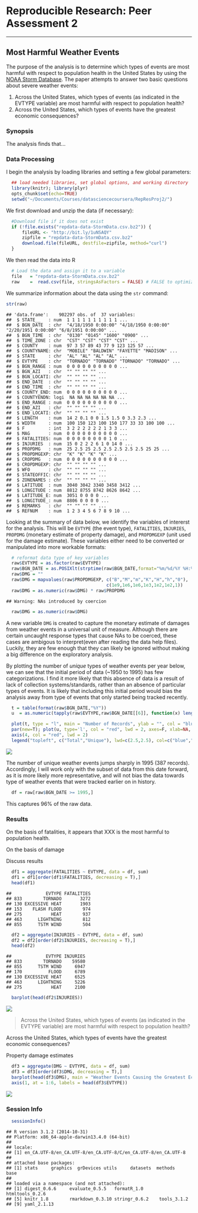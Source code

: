 # Reproducible Research: Peer Assessment 2
***********
## Most Harmful Weather Events

The purpose of the analysis is to determine which types of events are most harmful with respect to population health in the United States by using the [NOAA Storm Database](http://www.ncdc.noaa.gov/stormevents/). The paper attempts to answer two basic questions about severe weather events:

1. Across the United States, which types of events (as indicated in the EVTYPE variable) are most harmful with respect to population health?
2. Across the United States, which types of events have the greatest economic consequences?

### Synopsis

The analysis finds that...


### Data Processing
I begin the analysis by loading libraries and setting a few global parameters:


```r
  ## load needed libraries, set global options, and working directory
  library(knitr); library(plyr)
  opts_chunk$set(echo=TRUE)       
  setwd("~/Documents/Courses/datasciencecoursera/RepResProj2/")
```

We first download and unzip the data (if necessary):

```r
  #Download file if it does not exist
  if (!file.exists("repdata-data-StormData.csv.bz2")) {
      fileURL <- "http://bit.ly/1uNSAQY"
      zipfile = "repdata-data-StormData.csv.bz2"
      download.file(fileURL, destfile=zipfile, method="curl")
  }
```

We then read the data into R

```r
  # Load the data and assign it to a variable
  file   = "repdata-data-StormData.csv.bz2"
  raw    =  read.csv(file, stringsAsFactors = FALSE) # FALSE to optimize read speed
```

We summarize information about the data using the `str` command:


```r
str(raw)
```

```
## 'data.frame':	902297 obs. of  37 variables:
##  $ STATE__   : num  1 1 1 1 1 1 1 1 1 1 ...
##  $ BGN_DATE  : chr  "4/18/1950 0:00:00" "4/18/1950 0:00:00" "2/20/1951 0:00:00" "6/8/1951 0:00:00" ...
##  $ BGN_TIME  : chr  "0130" "0145" "1600" "0900" ...
##  $ TIME_ZONE : chr  "CST" "CST" "CST" "CST" ...
##  $ COUNTY    : num  97 3 57 89 43 77 9 123 125 57 ...
##  $ COUNTYNAME: chr  "MOBILE" "BALDWIN" "FAYETTE" "MADISON" ...
##  $ STATE     : chr  "AL" "AL" "AL" "AL" ...
##  $ EVTYPE    : chr  "TORNADO" "TORNADO" "TORNADO" "TORNADO" ...
##  $ BGN_RANGE : num  0 0 0 0 0 0 0 0 0 0 ...
##  $ BGN_AZI   : chr  "" "" "" "" ...
##  $ BGN_LOCATI: chr  "" "" "" "" ...
##  $ END_DATE  : chr  "" "" "" "" ...
##  $ END_TIME  : chr  "" "" "" "" ...
##  $ COUNTY_END: num  0 0 0 0 0 0 0 0 0 0 ...
##  $ COUNTYENDN: logi  NA NA NA NA NA NA ...
##  $ END_RANGE : num  0 0 0 0 0 0 0 0 0 0 ...
##  $ END_AZI   : chr  "" "" "" "" ...
##  $ END_LOCATI: chr  "" "" "" "" ...
##  $ LENGTH    : num  14 2 0.1 0 0 1.5 1.5 0 3.3 2.3 ...
##  $ WIDTH     : num  100 150 123 100 150 177 33 33 100 100 ...
##  $ F         : int  3 2 2 2 2 2 2 1 3 3 ...
##  $ MAG       : num  0 0 0 0 0 0 0 0 0 0 ...
##  $ FATALITIES: num  0 0 0 0 0 0 0 0 1 0 ...
##  $ INJURIES  : num  15 0 2 2 2 6 1 0 14 0 ...
##  $ PROPDMG   : num  25 2.5 25 2.5 2.5 2.5 2.5 2.5 25 25 ...
##  $ PROPDMGEXP: chr  "K" "K" "K" "K" ...
##  $ CROPDMG   : num  0 0 0 0 0 0 0 0 0 0 ...
##  $ CROPDMGEXP: chr  "" "" "" "" ...
##  $ WFO       : chr  "" "" "" "" ...
##  $ STATEOFFIC: chr  "" "" "" "" ...
##  $ ZONENAMES : chr  "" "" "" "" ...
##  $ LATITUDE  : num  3040 3042 3340 3458 3412 ...
##  $ LONGITUDE : num  8812 8755 8742 8626 8642 ...
##  $ LATITUDE_E: num  3051 0 0 0 0 ...
##  $ LONGITUDE_: num  8806 0 0 0 0 ...
##  $ REMARKS   : chr  "" "" "" "" ...
##  $ REFNUM    : num  1 2 3 4 5 6 7 8 9 10 ...
```

Looking at the summary of data below, we identify the variables of intererst for the analysis. This will be `EVTYPE` (the event type), `FATALITIES`, `INJURIES`, `PROPDMG` (monetary estimate of property damage), and `PROPDMGEXP` (unit used for the damage estimate). These variables either need to be converted or manipulated into more workable formats:


```r
  # reformat data type of key variables
  raw$EVTYPE = as.factor(raw$EVTYPE)
  raw$BGN_DATE = as.POSIXlt(strptime(raw$BGN_DATE,format="%m/%d/%Y %H:%M:%S"))
  raw$DMG = ""
  raw$DMG = mapvalues(raw$PROPDMGEXP, c("B","M","m","K","H","h","0"),
                                      c(1e9,1e6,1e6,1e3,1e2,1e2,1))
  raw$DMG = as.numeric(raw$DMG) * raw$PROPDMG
```

```
## Warning: NAs introduced by coercion
```

```r
  raw$DMG = as.numeric(raw$DMG)
```

A new variable `DMG` is created to capture the monetary estimate of damages from weather events in a universal unit of measure. Although there are certain uncaught response types that cause NAs to be coerced, these cases are ambigous to interpret(even after reading the data help files). Luckily, they are few enough that they can likely be ignored without making a big difference on the exploratory analysis. 

By plotting the number of *unique* types of weather events per year below, we can see that the initial period of data (~1950 to 1995) has few categorizations. I find it more likely that this absence of data is a result of lack of collection systems/standards, rather than an absence of particular types of events. It is likely that including this initial period would bias the analysis away from type of events that only started being tracked recently.


```r
  t = table(format(raw$BGN_DATE,"%Y"))
  u  = as.numeric(tapply(raw$EVTYPE,raw$BGN_DATE[[6]], function(x) length(unique(x))))

  plot(t, type = "l", main = "Number of Records", ylab = "", col = "blue")
  par(new=T); plot(u, type='l', col = "red", lwd = 2, axes=F, xlab=NA, ylab=NA)
  axis(4, col = "red", lwd = 2)
  legend("topleft", c("Total","Unique"), lwd=c(2.5,2.5), col=c("blue","red"))
```

![](RepResProj2_files/figure-html/chunkExpl6-1.png) 

The number of unique weather events jumps sharply in 1995 (387 records). Accordingly, I will work only with the subset of data from this date forward, as it is more likely more representative, and will not bias the data towards type of weather events that were tracked earlier on in history.


```r
  df = raw[raw$BGN_DATE >= 1995,]
```
This captures 96% of the raw data.

### Results
On the basis of fatalities, it appears that XXX is the most harmful to population health. 

On the basis of damage


Discuss results




```r
  df1 = aggregate(FATALITIES ~ EVTYPE, data = df, sum)
  df1 = df1[order(df1$FATALITIES, decreasing = T),]
  head(df1)
```

```
##             EVTYPE FATALITIES
## 833        TORNADO       3272
## 130 EXCESSIVE HEAT       1903
## 153    FLASH FLOOD        974
## 275           HEAT        937
## 463      LIGHTNING        812
## 855      TSTM WIND        504
```


```r
  df2 = aggregate(INJURIES ~ EVTYPE, data = df, sum)
  df2 = df2[order(df2$INJURIES, decreasing = T),]
  head(df2)
```

```
##             EVTYPE INJURIES
## 833        TORNADO    59580
## 855      TSTM WIND     6947
## 170          FLOOD     6789
## 130 EXCESSIVE HEAT     6525
## 463      LIGHTNING     5226
## 275           HEAT     2100
```


```r
  barplot(head(df2$INJURIES))
```

![](RepResProj2_files/figure-html/chunkExpl4-1.png) 

> Across the United States, which types of events (as indicated in the EVTYPE variable) are most harmful with respect to population health?

Across the United States, which types of events have the greatest economic consequences?

Property damage estimates 


```r
  df3 = aggregate(DMG ~ EVTYPE, data = df, sum)
  df3 = df3[order(df3$DMG, decreasing = T),]
  barplot(head(df3$DMG), main = "Weather Events Causing the Greatest Economic Damage, 1995-2008")
  axis(1, at = 1:6, labels = head(df3$EVTYPE))
```

![](RepResProj2_files/figure-html/chunkExpl7-1.png) 

### Session Info


```r
  sessionInfo()
```

```
## R version 3.1.2 (2014-10-31)
## Platform: x86_64-apple-darwin13.4.0 (64-bit)
## 
## locale:
## [1] en_CA.UTF-8/en_CA.UTF-8/en_CA.UTF-8/C/en_CA.UTF-8/en_CA.UTF-8
## 
## attached base packages:
## [1] stats     graphics  grDevices utils     datasets  methods   base     
## 
## loaded via a namespace (and not attached):
## [1] digest_0.6.6     evaluate_0.5.5   formatR_1.0      htmltools_0.2.6 
## [5] knitr_1.8        rmarkdown_0.3.10 stringr_0.6.2    tools_3.1.2     
## [9] yaml_2.1.13
```

